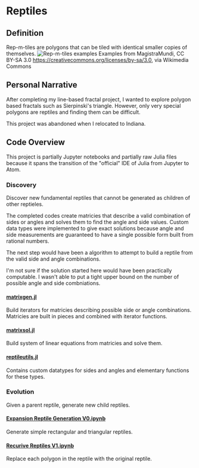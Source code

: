 # Reptiles
## Definition
Rep-m-tiles are polygons that can be tiled with identical smaller copies of themselves.
![Rep-m-tiles examples](https://upload.wikimedia.org/wikipedia/commons/7/70/A_selection_of_rep-tiles.gif)
Examples from MagistraMundi, CC BY-SA 3.0 <https://creativecommons.org/licenses/by-sa/3.0>, via Wikimedia Commons
## Personal Narrative
After completing my line-based fractal project, I wanted to explore polygon based fractals such as Sierpinski's triangle. However, only very special polygons are reptiles and finding them can be difficult.

This project was abandoned when I relocated to Indiana.
## Code Overview
This project is partially Jupyter notebooks and partially raw Julia files because it spans the transition of the "official" IDE of Julia from Jupyter to Atom.

### Discovery
Discover new fundamental reptiles that cannot be generated as children of other reptieles.

The completed codes create matricies that describe a valid combination of sides or angles and solves them to find the angle and side values. Custom data types were implemented to give exact solutions because angle and side measurements are guaranteed to have a single possible form built from rational numbers.

The next step would have been a algorithm to attempt to build a reptile from the valid side and angle combinations.

I'm not sure if the solution started here would have been practically computable. I wasn't able to put a tight upper bound on the number of possible angle and side combniations.
#### [matrixgen.jl](https://github.com/ericbumbalough/Reptiles/blob/master/discovery/matrixgen.jl)
Build iterators for matricies describing possible side or angle combinations. Matricies are built in pieces and combined with iterator functions.
#### [matrixsol.jl](https://github.com/ericbumbalough/Reptiles/blob/master/discovery/matrixsol.jl)
Build system of linear equations from matricies and solve them.
#### [reptileutils.jl](https://github.com/ericbumbalough/Reptiles/blob/master/discovery/reptileutils.jl)
Contains custom datatypes for sides and angles and elementary functions for these types. 

### Evolution
Given a parent reptile, generate new child reptiles.

#### [Expansion Reptile Generation V0.ipynb](https://github.com/ericbumbalough/Reptiles/blob/master/evolution/Expansion%20Reptile%20Generation%20V0.ipynb)
Generate simple rectangular and triangular reptiles.

#### [Recurive Reptiles V1.ipynb](https://github.com/ericbumbalough/Reptiles/blob/master/evolution/Recursive%20Reptiles%20V1.ipynb)
Replace each polygon in the reptile with the original reptile.

